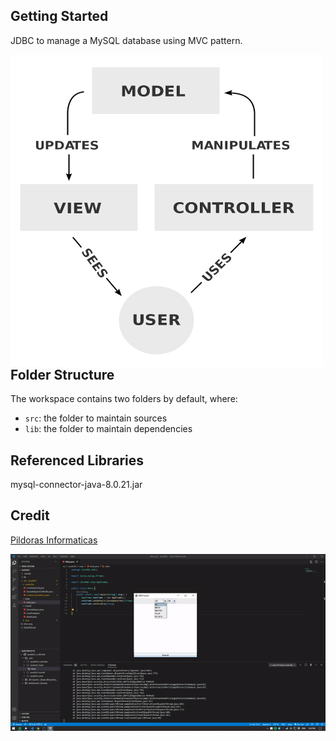 ## Getting Started

JDBC to manage a MySQL database using MVC pattern.


<img align="left" width="500" height="500" src="MVC.png">

## Folder Structure

The workspace contains two folders by default, where:

- `src`: the folder to maintain sources
- `lib`: the folder to maintain dependencies

## Referenced Libraries

mysql-connector-java-8.0.21.jar

## Credit 

[Pildoras Informaticas](https://www.pildorasinformaticas.es)

![text](javamvc.gif)
